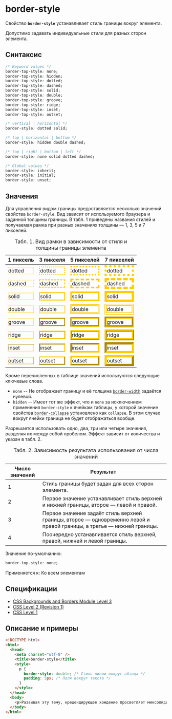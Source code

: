 # border-style

Свойство **`border-style`** устанавливает стиль границы вокруг элемента.

Допустимо задавать индивидуальные стили для разных сторон элемента.

## Синтаксис

```css
/* Keyword values */
border-top-style: none;
border-top-style: hidden;
border-top-style: dotted;
border-top-style: dashed;
border-top-style: solid;
border-top-style: double;
border-top-style: groove;
border-top-style: ridge;
border-top-style: inset;
border-top-style: outset;

/* vertical | horizontal */
border-style: dotted solid;

/* top | horizontal | bottom */
border-style: hidden double dashed;

/* top | right | bottom | left */
border-style: none solid dotted dashed;

/* Global values */
border-style: inherit;
border-style: initial;
border-style: unset;
```

## Значения

Для управления видом границы предоставляется несколько значений свойства `border-style`. Вид зависит от используемого браузера и заданной толщины границы. В табл. 1 приведены названия стилей и получаемая рамка при разных значениях толщины — 1, 3, 5 и 7 пикселей.

<table>
<caption> Табл. 1. Вид рамки в зависимости от стиля и толщины границы элемента</caption>
<thead>
<tr><th>1 пиксель</th><th>3 пикселя</th><th>5 пикселей</th><th>7 пикселей</th></tr>
</thead>
<tbody>
<tr><td><p style="border: 1px #fc0 dotted; margin: 0">dotted</p></td><td><p style="border: 3px #fc0 dotted; margin: 0">dotted</p></td><td><p style="border: 5px #fc0 dotted; margin: 0">dotted</p></td><td><p style="border: 7px #fc0 dotted; margin: 0">dotted</p></td></tr>
<tr><td><p style="border: 1px #fc0 dashed; margin: 0">dashed</p></td><td><p style="border: 3px #fc0 dashed; margin: 0">dashed</p></td><td><p style="border: 5px #fc0 dashed; margin: 0">dashed</p></td><td><p style="border: 7px #fc0 dashed; margin: 0">dashed</p></td></tr>
<tr><td><p style="border: 1px #fc0 solid; margin: 0">solid</p></td><td><p style="border: 3px #fc0 solid; margin: 0">solid</p></td><td><p style="border: 5px #fc0 solid; margin: 0">solid</p></td><td><p style="border: 7px #fc0 solid; margin: 0">solid</p></td></tr>
<tr><td><p style="border: 1px #fc0 double; margin: 0">double</p></td><td><p style="border: 3px #fc0 double; margin: 0">double</p></td><td><p style="border: 5px #fc0 double; margin: 0">double</p></td><td><p style="border: 7px #fc0 double; margin: 0">double</p></td></tr>
<tr><td><p style="border: 1px #fc0 groove; margin: 0">groove</p></td><td><p style="border: 3px #fc0 groove; margin: 0">groove</p></td><td><p style="border: 5px #fc0 groove; margin: 0">groove</p></td><td><p style="border: 7px #fc0 groove; margin: 0">groove</p></td></tr>
<tr><td><p style="border: 1px #fc0 ridge; margin: 0">ridge</p></td><td><p style="border: 3px #fc0 ridge; margin: 0">ridge</p></td><td><p style="border: 5px #fc0 ridge; margin: 0">ridge</p></td><td><p style="border: 7px #fc0 ridge; margin: 0">ridge</p></td></tr>
<tr><td><p style="border: 1px #fc0 inset; margin: 0">inset</p></td><td><p style="border: 3px #fc0 inset; margin: 0">inset</p></td><td><p style="border: 5px #fc0 inset; margin: 0">inset</p></td><td><p style="border: 7px #fc0 inset; margin: 0">inset</p></td></tr>
<tr><td><p style="border: 1px #fc0 outset; margin: 0">outset</p></td><td><p style="border: 3px #fc0 outset; margin: 0">outset</p></td><td><p style="border: 5px #fc0 outset; margin: 0">outset</p></td><td><p style="border: 7px #fc0 outset; margin: 0">outset</p></td></tr>
</tbody>
</table>

Кроме перечисленных в таблице значений используются следующие ключевые слова.

- `none` -- Не отображает границу и её толщина [`border-width`](border-width.md) задаётся нулевой.
- `hidden` -- Имеет тот же эффект, что и `none` за исключением применения `border-style` к ячейкам таблицы, у которой значение свойства [`border-collapse`](border-collapse.md) установлено как `collapse`. В этом случае вокруг ячейки граница не будет отображаться вообще.

Разрешается использовать одно, два, три или четыре значения, разделяя их между собой пробелом. Эффект зависит от количества и указан в табл. 2.

<table>
<caption> Табл. 2. Зависимость результата использования от числа значений</caption>
<thead>
<tr><th>Число значений</th><th>Результат</th></tr>
</thead>
<tbody>
<tr><td>1</td><td>Стиль границы будет задан для всех сторон элемента.</td></tr>
<tr><td>2</td><td>Первое значение устанавливает стиль верхней и нижней границы, второе — левой и правой.</td></tr>
<tr><td>3</td><td>Первое значение задаёт стиль верхней границы, второе — одновременно левой и правой границы, а третье — нижней границы.</td></tr>
<tr><td>4</td><td>Поочередно устанавливается стиль верхней, правой, нижней и левой границы.</td></tr>
</tbody>
</table>

Значение по-умолчанию:

```css
border-top-style: none;
```

Применяется к: Ко всем элементам

## Спецификации

- [CSS Backgrounds and Borders Module Level 3](http://dev.w3.org/csswg/css3-background/#border-style)
- [CSS Level 2 (Revision 1)](http://www.w3.org/TR/CSS2/box.html#propdef-border-style)
- [CSS Level 1](http://www.w3.org/TR/CSS1/#border-style)

## Описание и примеры

```html
<!DOCTYPE html>
<html>
  <head>
    <meta charset="utf-8" />
    <title>border-style</title>
    <style>
      p {
        border-style: double; /* Стиль линии вокруг абзаца */
        padding: 5px; /* Поля вокруг текста */
      }
    </style>
  </head>
  <body>
    <p>Развивая эту тему, крещендирующее хождение просветляет миксолидийский райдер.</p>
  </body>
</html>
```
